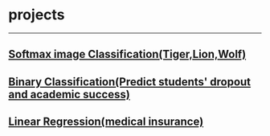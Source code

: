 # projects
---
## [Softmax image Classification(Tiger,Lion,Wolf)](softmax_images.ipynb)
## [Binary Classification(Predict students' dropout and academic success)](project.ipynb)
## [Linear Regression(medical insurance)](med_insurance.ipynb)
